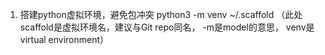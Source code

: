 1. 搭建python虚拟环境，避免包冲突
python3 -m venv ~/.scaffold    （此处scaffold是虚拟环境名，建议与Git repo同名， -m是model的意思， venv是virtual environment）
